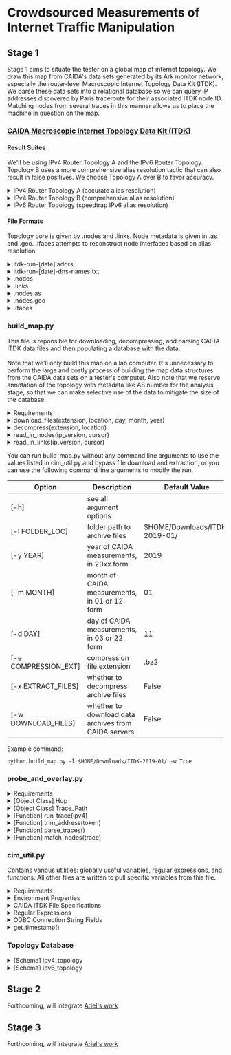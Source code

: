 # Crowdsourced Measurements of Internet Traffic Manipulation #

## Stage 1 ##
Stage 1 aims to situate the tester on a global map of internet topology. We draw this map from CAIDA's data sets generated by its Ark monitor network, especially the router-level Macroscopic Internet Topology Data Kit (ITDK). We parse these data sets into a relational database so we can query IP addresses discovered by Paris traceroute for their associated ITDK node ID. Matching nodes from several traces in this manner allows us to place the machine in question on the map.

### [CAIDA Macroscopic Internet Topology Data Kit (ITDK)](https://www.caida.org/data/internet-topology-data-kit/) ###

#### Result Suites ####
We'll be using IPv4 Router Topology A and the IPv6 Router Topology. Topology B uses a more comprehensive alias resolution tactic that can also result in false positives. We choose Topology A over B to favor accuracy.

<details>
<summary> IPv4 Router Topology A (accurate alias resolution) </summary>
<ul>
 <li> midar-iff.nodes </li>
 <li> midar-iff.links </li>
 <li> midar-iff.nodes.as </li>
 <li> midar-iff.nodes.geo </li>
 <li> midar-iff.ifaces </li>
</ul>
</details>

<details>
<summary> IPv4 Router Topology B (comprehensive alias resolution) </summary>
 <ul>
  <li> kapar-midar-iff.nodes </li>
  <li> kapar-midar-iff.links </li>
  <li> kapar-midar-iff.nodes.as </li>
  <li> kapar-midar-iff.nodes.geo </li>
  <li> kapar-midar-iff.ifaces </li>
</details>

<details>
<summary> IPv6 Router Topology (speedtrap IPv6 alias resolution) </summary>
 <ul>
  <li> speedtrap.nodes </li>
  <li> speedtrap.links </li>
  <li> speedtrap.nodes.as </li>
  <li> speedtrap.nodes.geo </li>
  </ul>
</details>

#### File Formats ####
Topology core is given by .nodes and .links. Node metadata is given in .as and .geo. .ifaces attempts to reconstruct node interfaces based on alias resolution.

<details>
<summary> itdk-run-[date].addrs </summary>
 <p>contains the target addresses used by Ark monitors for the ITDK run </p>
</details>

<details>
<summary> itdk-run-[date]-dns-names.txt </summary>
 <p> Contains the DNS entries for every address used or discovered in measurement </p>
 <p> Format: <code> [timestamp]    [IP-address]    [DNS-name] </code> </p>
</details>

<details>
 <summary> .nodes </summary>
  <p> Format: <code> node [node_id]:   [i1]   [i2]   ...   [in] </code> </p>
  <p> Example: <code> node N33382:  4.71.46.6 192.8.96.6 0.4.233.32 </code> </p>
</details>

<details>
 <summary> .links </summary>
 <p> Format: <code> link [link_id]:   [N1]:i1   [N2]:i2   [[N3]:[i3] .. [[Nm]:[im]] </code> </p>
 <p> Example: <code> link L104:  N242484:211.79.48.158 N1847:211.79.48.157 N5849773 </code> </p>
</details>

<details>
 <summary> .nodes.as </summary>
 <p> Format: <code> node.AS   [node_id]   [AS]   [method] </code> </p>
 <p> Example: <code> node.AS N39 17645 election </code> </p>
</details>

<details>
 <summary> .nodes.geo </summary>
 <p> Format: <code> node.geo   [node_id]: [continent] [country] [region] [city] [latitude] [longitude] </code> </p>
 <p> Example: <code> node.geo N15:  ***  US  HI  Honolulu  21.3267  -157.8167 </code> </p>
</details>

<details>
 <summary> .ifaces </summary>
 <p> Format: <code> [address] [node_id] [link_id] [T] [D] </code> </p>
 <p> Example: <code> 1.0.174.107 N34980480 D </code> </p>
 <p> Example: <code> 1.0.101.6 N18137917 L537067 T </code> </p>
 <p> Example: <code> 1.28.124.57 N45020 </code> </p>
 <p> Example: <code> 11.3.4.2 N18137965 L537125 T D </code> </p>
 <p> Example: <code> 1.0.175.90 </code> </p>
</details>


### build_map.py ###
This file is reponsible for downloading, decompressing, and parsing CAIDA ITDK data files and then populating a database with the data.
<br><br>
Note that we'll only build this map on a lab computer. It's unnecessary to perform the large and costly process of building the map data structures from the CAIDA data sets on a tester's computer. Also note that we reserve annotation of the topology with metadata like AS number for the analysis stage, so that we can make selective use of the data to mitigate the size of the database.

<details>
 <summary> Requirements </summary>
 <ul>
  <li> cim_util </li>
  <li> <a href="https://github.com/mkleehammer/pyodbc/wiki">pyodbc</a> Python library </li>
  <li> <a href="https://docs.python.org/3/library/subprocess.html">subprocess</a> Python library </li>
  <li> <a href="https://docs.python.org/3/library/re.html">re</a> Python library </li>
  <li> <a href="https://docs.python.org/3/library/argparse.html">argparse</a> Python library </li>
  <li> <a href="https://www.gnu.org/software/wget/">wget</a> tool
    <ul>
      <li> assumes installation to usr/bin/wget </li>
    </ul>
  </li>
  <li> <a href="http://www.bzip.org/">bzip2</a> tool
  <ul>
    <li> assumes installation to usr/bin/bzip2 </li>
  </ul>
  </li>
  <li> internet connection </li>
 </ul>
</details>

<details>
<summary> download_files(extension, location, day, month, year) </summary>
<p> wgets all of the files we need of a particular ITDK release from CAIDA's file servers. The release is defined by the day, month, and year, which are given as arguments. The file extension is written as a variable to ensure flexibility, but it's usually .bz2. Creates a log from wget's stdout and stderr in case of download issues. </p>
<p> Note that this function requires an internet connection. </p>
</details>

<details>
<summary> decompress(extension, location) </summary>
<p> Decompresses data archives, usually in .bz2 format. Creates a log from bzip2's stdout and stderr in case of problems unzipping the files. </p>
</details>

<details>
<summary> read_in_nodes(ip_version, cursor) </summary>
<p> Opens the .nodes file from the ITDK release specified. Assumes that the file has already been downloaded and decompressed in the specified folder location. Reads the file line by line. When it encounters a line of the node entry format, inserts each IP address + node ID pair into the appropriate map_address_to_node table according to IP version. Commits after every matching line. </p>
</details>

<details>
<summary> read_in_links(ip_version, cursor) </summary>
<p> Opens the .links file from the ITDK release specified. Assumes that the file has already been downloaded and decompressed in the specified folder location. Reads the file line by line. When it encounters a line of the link entry format inserts each (link ID, node ID 1, node interface address 1, node ID 2, node interface address 2) tuple into the appropriate map_link_to_nodes table according to IP version. Commits after every matching line. </p>
</details>

You can run build_map.py without any command line arguments to use the values listed in cim_util.py and bypass file download and extraction, or you can use the following command line arguments to modify the run.

| Option               | Description                                          | Default Value                 |
| -------------------- | ---------------------------------------------------- | ----------------------------- |
| [-h]                 | see all argument options                             |                               |
| [-l FOLDER_LOC]      | folder path to archive files                         | $HOME/Downloads/ITDK-2019-01/ |
| [-y YEAR]            | year of CAIDA measurements, in 20xx form             | 2019                          |
| [-m MONTH]           | month of CAIDA measurements, in 01 or 12 form        | 01                            |
| [-d DAY]             | day of CAIDA measurements, in 03 or 22 form          | 11                            |
| [-e COMPRESSION_EXT] | compression file extension                           | .bz2                          |
| [-x EXTRACT_FILES]   | whether to decompress archive files                  | False                         |
| [-w DOWNLOAD_FILES]  | whether to download data archives from CAIDA servers | False                         |

Example command:
```
python build_map.py -l $HOME/Downloads/ITDK-2019-01/ -w True
```

### probe_and_overlay.py ###

<details>
 <summary> Requirements </summary>
 <ul>
 <li> cim_util </li>
 <li> <a href="https://docs.python.org/3/library/subprocess.html">subprocess</a> Python library </li>
 <li> <a href="https://docs.python.org/3/library/re.html">re</a> Python library </li>
 <li> <a href="https://paris-traceroute.net/">paris-traceroute</a> tool
    <ul>
     <li> needs root access </li>
    </ul>
  </li>
  <li> <a href="https://github.com/mkleehammer/pyodbc/wiki">pyodbc</a> Python library </li>
  <li> internet connection </li>
 </ul>
</details>

<details>
<summary> [Object Class] Hop </summary>
<ul>
<li> hop_count [Integer]: number of network hops away from the source. </li>
<li> ip [String]: IPv4 or IPv6 address of the network node discovered in this hop. * if blank. </li>
<li> name [String]: name of network node. could be same as IP address. * if blank. </li>
<li> times [List of Floats]: round-trip times of all successful probe packet and responses for this hop. * if blank. all probes use a set of three packets for each hop. </li>
</ul>
</details>

<details>
<summary> [Object Class] Trace_Path </summary>
<p> This class stores all of the properties of a paris-traceroute output </p>
<ul>
  <li>
    Trace Metadata
    <ul>
      <li> dest_name [String]: domain name of trace destination </li>
      <li> dest_addr [String]: IPv4 or IPv6 address of trace destination </li>
      <li> hops_max [Integer]: maximum TTL of traceroute packets </li>
      <li> pkt_size [Integer]: size of trace packets in bytes </li>
      <li> ip_version [String]: "IPv4" or "IPv6" to mark which format Hop addresses are in </li>
    </ul>
  </li>
  <li> Hops [List of Hop Objects]: all nodes discovered on the route to the targeted domain. </li>
</ul>
</details>

<details>
<summary> [Function] run_trace(ipv4) </summary>
<p> Runs a paris-traceroute and directs all stdout and stderr to the file defined by cim_util.s1_trace_log. Adds a -4 or -6 flag to force IPv4 or IPv6 according to the boolean parameter. </p>
<p> Note that this function requires an internet connection. </p>
</details>

<details>
<summary> [Function] trim_address(token) </summary>
<p> Removes parentheses and commas from parse tokens that may be IP addresses so that parse_traces() can accurately match tokens. </p>
</details>

<details>
<summary> [Function] parse_traces() </summary>
<p> Opens and reads the s1_trace_log to parse Trace_Path objects. Returns a list of Trace_Path objects. Prints all contents of stderr. </p>
</details>

<details>
<summary> [Function] match_nodes(trace) </summary>
<p> For every Hop in the Trace_Path given by parameter, selects rows from the map_address_to_node table of the appropriate topology schema to match paris-traceroute measured nodes to ITDK nodes. </p>
</details>

### cim_util.py ###
Contains various utilities: globally useful variables, regular expressions, and functions. All other files are written to pull specific variables from this file.

<details>
 <summary> Requirements </summary>
 <ul>
 <li> <a href="https://docs.python.org/3/library/re.html">re</a> Python library </li>
 <li> <a href="https://docs.python.org/3/library/os.html">os</a> Python library </li>
 <li> <a href="https://docs.python.org/3/library/time.html">time</a> Python library </li>
 </ul>
</details>

<details>
 <summary> Environment Properties </summary>
 <ul>
 <li> General
    <ul>
      <li> user </li>
      <li> home </li>
    </ul>
  </li>

  <li> build_map.py
    <ul>
      <li> itdk_folder_loc </li>
      <li> itdk_year </li>
      <li> itdk_month </li>
      <li> itdk_day </li>
      <li> compression_extension </li>
    </ul>
  </li>

  <li> probe_and_overlay.py
    <ul>
      <li> s1_trace_log </li>
    </ul>
  </li>

 </ul>
</details>

<details>
 <summary> CAIDA ITDK File Specifications </summary>
 <ul>
  <li> file_types
   <ul>
    <li> .nodes </li>
    <li> .links </li>
    <li> .nodes.as </li>
    <li> .nodes.geo </li>
    <li> .ifaces </li>
   </ul>
  </li>
  <li> topo_choice
   <ul>
    <li> midar-iff or kapar-midar-iff for IPv4 </li>
    <li> speedtrap for IPv6 </li>
   </ul>
  </li>
 </ul>
</details>

<details>
 <summary> Regular Expressions </summary>
 <ul>
  <li> node_id_pattern </li>
  <li> node_entry_prefix </li>
  <li> link_id_pattern </li>
  <li> link_entry_prefix </li>
  <li> ipv4_link_end </li>
  <li> ipv6_link_end </li>
  <li> ipv4_pattern </li>
  <li> ipv6_pattern </li>
 </ul>
</details>

<details>
 <summary> ODBC Connection String Fields </summary>
 <ul>
  <li> odbc_driver </li>
  <li> db_server </li>
  <li> db_name </li>
  <li> db_user </li>
  <li> db_pwd
   <ul> <li> Obviously we can't store passwords in text variables. Later I'll add some quiet command line prompts for password entry. </li> </ul>
  </li>
 </details>

<details>
<summary> get_timestamp() </summary>
<p> Returns a timestamp string to mark log files. Format: "[hour]-[minute]-[second]-[day]-[month]-[year]" </p>
</details>

### Topology Database ###

<details>
  <summary>[Schema] ipv4_topology</summary>
  <ul>
    <li> [Table] map_address_to_node
      <ul>
        <li> [Column, Type=inet] address </li>
        <li> [Column, Type=integer] node_id </li>
      </ul>
    </li>
   
    <li> [Table] map_link_to_nodes
    <ul>
      <li> [Column, Type=integer] link_id </li>
      <li> [Column, Type=integer] node_id_1 </li>
      <li> [Column, Type=inet] address_1 </li>
      <li> [Column, Type=integer] node_id_2 </li>
      <li> [Column, Type=inet] address_2 </li>
      <li> [Column, Type=text] relationship </li>
    </ul>
    </li>

    <li> [Table] map_node_to_asn
    <ul>
      <li> [Column, Type=integer] node_id </li>
      <li> [Column, Type=integer] as_number </li>
    </ul>
    </li>
    
  </ul>
</details>

<details>
  <summary>[Schema] ipv6_topology</summary>
  <ul>
    <li> [Table] map_address_to_node
      <ul>
        <li> [Column, Type=inet] address </li>
        <li> [Column, Type=integer] node_id </li>
      </ul>
    </li>

    <li> [Table] map_link_to_nodes
     <ul>
      <li> [Column, Type=integer] link_id </li>
      <li> [Column, Type=integer] node_id_1 </li>
      <li> [Column, Type=inet] address_1 </li>
      <li> [Column, Type=integer] node_id_2 </li>
      <li> [Column, Type=inet] address_2 </li>
      <li> [Column, Type=text] relationship </li>
     </ul>
    </li>

    <li> [Table] map_node_to_asn
     <ul>
      <li> [Column, Type=integer] node_id </li>
      <li> [Column, Type=integer] as_number </li>
     </ul>
    </li>

  </ul>
</details>

## Stage 2 ##
Forthcoming, will integrate [Ariel's work](https://github.com/TraverAriel/Network-Measurement)

## Stage 3 ##
Forthcoming, will integrate [Ariel's work](https://github.com/TraverAriel/Network-Measurement)
